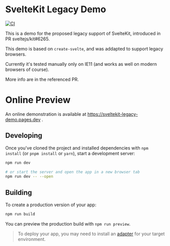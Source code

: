 # SvelteKit Legacy Demo
[![CI](https://github.com/Tal500/sveltekit-legacy-demo/actions/workflows/CI.yml/badge.svg)](https://github.com/Tal500/sveltekit-legacy-demo/actions/workflows/CI.yml)

This is a demo for the proposed legacy support of SvelteKit, introduced in PR sveltejs/kit#6265.

This demo is based on `create-svelte`, and was addapted to support legacy browsers.

Currently it's tested manually only on IE11 (and works as well on modern browsers of course).

More info are in the referenced PR.

# Online Preview

An online demonstration is available at https://sveltekit-legacy-demo.pages.dev .

## Developing

Once you've cloned the project and installed dependencies with `npm install` (or `pnpm install` or `yarn`), start a development server:

```bash
npm run dev

# or start the server and open the app in a new browser tab
npm run dev -- --open
```

## Building

To create a production version of your app:

```bash
npm run build
```

You can preview the production build with `npm run preview`.

> To deploy your app, you may need to install an [adapter](https://kit.svelte.dev/docs/adapters) for your target environment.
